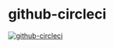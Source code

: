 # github-circleci

[![github-circleci](https://circleci.com/github/ratze90/github-circleci.svg?style=svg)](https://app.circleci.com/pipelines/github/ratze90/github-circleci)

